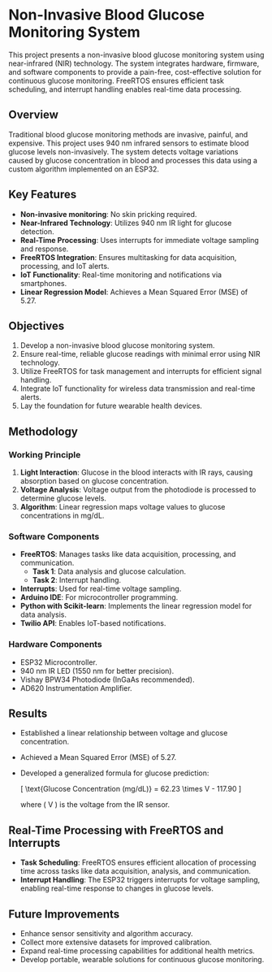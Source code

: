 # **Non-Invasive Blood Glucose Monitoring System**

This project presents a non-invasive blood glucose monitoring system using near-infrared (NIR) technology. The system integrates hardware, firmware, and software components to provide a pain-free, cost-effective solution for continuous glucose monitoring. FreeRTOS ensures efficient task scheduling, and interrupt handling enables real-time data processing.

## **Overview**

Traditional blood glucose monitoring methods are invasive, painful, and expensive. This project uses 940 nm infrared sensors to estimate blood glucose levels non-invasively. The system detects voltage variations caused by glucose concentration in blood and processes this data using a custom algorithm implemented on an ESP32.

## **Key Features**

- **Non-invasive monitoring**: No skin pricking required.
- **Near-Infrared Technology**: Utilizes 940 nm IR light for glucose detection.
- **Real-Time Processing**: Uses interrupts for immediate voltage sampling and response.
- **FreeRTOS Integration**: Ensures multitasking for data acquisition, processing, and IoT alerts.
- **IoT Functionality**: Real-time monitoring and notifications via smartphones.
- **Linear Regression Model**: Achieves a Mean Squared Error (MSE) of 5.27.

## **Objectives**

1. Develop a non-invasive blood glucose monitoring system.
2. Ensure real-time, reliable glucose readings with minimal error using NIR technology.
3. Utilize FreeRTOS for task management and interrupts for efficient signal handling.
4. Integrate IoT functionality for wireless data transmission and real-time alerts.
5. Lay the foundation for future wearable health devices.

## **Methodology**

### **Working Principle**

1. **Light Interaction**: Glucose in the blood interacts with IR rays, causing absorption based on glucose concentration.
2. **Voltage Analysis**: Voltage output from the photodiode is processed to determine glucose levels.
3. **Algorithm**: Linear regression maps voltage values to glucose concentrations in mg/dL.

### **Software Components**

- **FreeRTOS**: Manages tasks like data acquisition, processing, and communication.
  - **Task 1**: Data analysis and glucose calculation.
  - **Task 2**: Interrupt handling.
- **Interrupts**: Used for real-time voltage sampling.
- **Arduino IDE**: For microcontroller programming.
- **Python with Scikit-learn**: Implements the linear regression model for data analysis.
- **Twilio API**: Enables IoT-based notifications.

### **Hardware Components**

- ESP32 Microcontroller.
- 940 nm IR LED (1550 nm for better precision).
- Vishay BPW34 Photodiode (InGaAs recommended).
- AD620 Instrumentation Amplifier.

## **Results**

- Established a linear relationship between voltage and glucose concentration.
- Achieved a Mean Squared Error (MSE) of 5.27.
- Developed a generalized formula for glucose prediction:
  
  \[
  \text{Glucose Concentration (mg/dL)} = 62.23 \times V - 117.90
  \]

  where \( V \) is the voltage from the IR sensor.

## **Real-Time Processing with FreeRTOS and Interrupts**

- **Task Scheduling**: FreeRTOS ensures efficient allocation of processing time across tasks like data acquisition, analysis, and communication.
- **Interrupt Handling**: The ESP32 triggers interrupts for voltage sampling, enabling real-time response to changes in glucose levels.

## **Future Improvements**

- Enhance sensor sensitivity and algorithm accuracy.
- Collect more extensive datasets for improved calibration.
- Expand real-time processing capabilities for additional health metrics.
- Develop portable, wearable solutions for continuous glucose monitoring.
